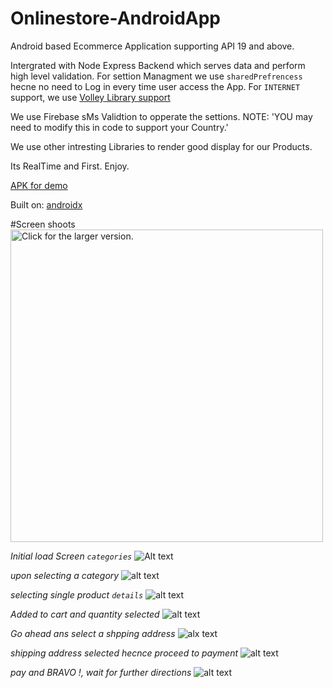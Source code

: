 # Onlinestore-AndroidApp

Android based Ecommerce Application supporting API 19 and above.


Intergrated with Node Express Backend which serves data and perform high level validation.
For settion Managment we use `sharedPrefrencess` hecne no need to Log in every time user access the App.
For `INTERNET` support, we use [Volley Library support](https://developer.android.com/training/volley/)

We use Firebase sMs Validtion to opperate the settions. NOTE: 'YOU may need to modify this in code to support your Country.'

We use other intresting Libraries to render good display for our Products.

Its RealTime and First. Enjoy.
 
 [APK for demo](https://drive.google.com/file/d/19spg-c2ZtDBq2IGA8Byeq67DJg4-H1Ry/view?usp=sharing)
 
 
 Built on: 
 [androidx](https://developer.android.com/jetpack/androidx/)
 
 
   
#Screen shoots
<a href="https://drive.google.com/file/d/1SbBOquAtJYKuH_FeQS4vDhEr7nK8bWsR/view?usp=sharing"><img src="https://drive.google.com/file/d/1SbBOquAtJYKuH_FeQS4vDhEr7nK8bWsR/view?usp=sharing" style="width: 500px; max-width: 100%; height: auto" title="Click for the larger version." /></a>

  *Initial load Screen `categories`*
![Alt text](https://drive.google.com/file/d/1SbBOquAtJYKuH_FeQS4vDhEr7nK8bWsR/view?usp=sharing)

*upon selecting a category*
![alt text](https://drive.google.com/file/d/1YezxsGnSNwbFnC7nYpKFakJo7yS--xl2/view?usp=sharing)

*selecting single product `details`*
![alt text](https://drive.google.com/file/d/1emLsqtH198sf9ozUglLgZNxcDKH89P1e/view?usp=sharing)

*Added to cart and quantity selected*
![alt text](https://drive.google.com/file/d/1UqNzBb83eBIVsa2X_1L6KR2E8faA31ao/view?usp=sharing)


*Go ahead ans select a shpping address*
![alx text](https://drive.google.com/file/d/1uB_gFE5wGowbHXzjN9gNGEUB3f4oeeTS/view?usp=sharing)

*shipping address selected hecnce proceed to payment*
![alt text](https://drive.google.com/file/d/1PUrjGXQvzq_m_iFrbQrGiJucoH1icyM0/view?usp=sharing)

*pay and BRAVO !, wait for further directions*
![alt text](https://drive.google.com/file/d/1w1nJpkdCYgrhBk1rW1PTL7qQv3-idmap/view?usp=sharing)
